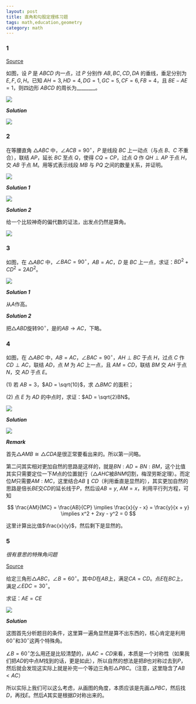```yaml
---
layout: post 
title: 直角和勾股定理练习题
tags: math,education,geometry
category: math
---
```


### 1

[Source](https://www.bilibili.com/video/BV1XL1QYXEjB/?spm_id_from=333.1387.favlist.content.click&vd_source=2c3b1cf87d67c244536d57d4d5b68285)

如图，设 $P$ 是 $ABCD$ 内一点，过 $P$ 分别作 $AB, BC, CD, DA$ 的垂线，垂足分别为 $E, F, G, H$。已知 $AH = 3, HD = 4, DG = 1, GC = 5, CF = 6, FB = 4$，且 $BE - AE = 1$，则四边形 $ABCD$ 的周长为________。

![](https://crsando.github.io/images/2025-10-06/B-001.png)

***Solution***


![](https://crsando.github.io/images/2025-10-06/B-001-Ans.png)

### 2

在等腰直角 $\triangle ABC$ 中，$\angle ACB = 90^\circ$，$P$ 是线段 $BC$ 上一动点（与点 $B、C$ 不重合），联结 $AP$，延长 $BC$ 至点 $Q$，使得 $CQ = CP$，过点 $Q$ 作 $QH \perp AP$ 于点 $H$，交 $AB$ 于点 $M$。用等式表示线段 $MB$ 与 $PQ$ 之间的数量关系，并证明。

![](https://crsando.github.io/images/2025-10-06/B-002.png)

***Solution 1***

![](https://crsando.github.io/images/2025-10-06/B-002-Ans-1.png)

***Solution 2***

给一个比较神奇的偏代数的证法，出发点仍然是算角。

![](https://crsando.github.io/images/2025-10-06/B-002-Ans-2.png)

### 3

如图，在 $\triangle ABC$ 中，$\angle BAC = 90^\circ$，$AB = AC$，$D$ 是 $BC$ 上一点，求证：$BD^2 + CD^2 = 2AD^2$。

![](https://crsando.github.io/images/2025-10-06/B-003.png)

***Solution 1***

从$A$作高。

***Solution 2***

把$\triangle ABD$旋转$90^\circ$，是的$AB \rightarrow AC$，下略。

### 4

如图，在 $\triangle ABC$ 中，$AB = AC$，$\angle BAC = 90^\circ$，$AH \perp BC$ 于点 $H$，过点 $C$ 作 $CD \perp AC$，联结 $AD$，点 $M$ 为 $AC$ 上一点，且 $AM = CD$，联结 $BM$ 交 $AH$ 于点 $N$，交 $AD$ 于点 $E$。

(1) 若 $AB = 3$，$AD = \sqrt{10}$，求 $\triangle BMC$ 的面积；

(2) 点 $E$ 为 $AD$ 的中点时，求证：$AD = \sqrt{2}BN$。

![](https://crsando.github.io/images/2025-10-06/B-004.png)

***Solution***

![](https://crsando.github.io/images/2025-10-06/B-004-Ans.png)

***Remark***

首先$\triangle AMB \cong \triangle CDA$是很正常要看出来的。所以第一问略。

第二问其实相对更加自然的思路是这样的，就是$BN : AD = BN : BM$，这个比值其实只需要定位一下$M$点的位置就行（$\triangle AHC$被$BNM$切割，梅涅劳斯定理）。而定位$M$只需要$AM : MC$，这里结合$AB \parallel CD$（利用垂直是显然的），其实更加自然的思路是倍长$BE$交$CD$的延长线于$P$，然后设$AB = y$, $AM = x$，利用平行列方程，可知

$$
    \frac{AM}{MC} = \frac{AB}{CP} \implies \frac{x}{y - x} = \frac{y}{x + y} \implies x^2 + 2xy - y^2 = 0
$$

这里计算出比值$\frac{x}{y}$，然后剩下是显然的。

### 5

*很有意思的特殊角问题*

[Source](https://www.bilibili.com/video/BV1Uhx7zLEfS/?spm_id_from=333.1365.list.card_archive.click&vd_source=2c3b1cf87d67c244536d57d4d5b68285)

给定三角形$\triangle ABC$，$\angle B = 60^\circ$。其中$D$在$AB$上，满足$CA = CD$。点$E$在$BC$上，满足$\angle EDC = 30^\circ$。

求证：$AE = CE$

![](https://crsando.github.io/images/2025-10-06/H-002.png)

***Solution***

这图首先分析题目的条件，这里算一遍角显然是算不出东西的，核心肯定是利用$60^\circ$和$30^\circ$这两个特殊角。

$\angle B = 60^\circ$怎么用还是比较清楚的，从$AC = CD$来看，本质是一个对称性（如果我们把$AD$的中点$M$找到的话，更是如此），所以自然的想法是把$B$也对称过去到$P$，然后就会发现这实际上就是补完一个等边三角形$\triangle PBC$。（注意，这里隐含了$AB < AC$）

所以实际上我们可以这么考虑，从画图的角度，本质应该是先画$\triangle PBC$，然后找$D$，再找$E$。然后$A$其实是根据$D$对称出来的。